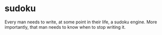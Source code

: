 # sudoku
Every man needs to write, at some point in their life, a sudoku engine. More
importantly, that man needs to know when to stop writing it.
